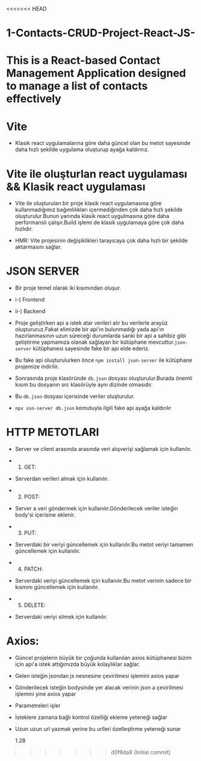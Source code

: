 <<<<<<< HEAD
# 1-Contacts-CRUD-Project-React-JS-
This is a React-based Contact Management Application designed to manage a list of contacts effectively
=======
# Vite

- Klasik react uygulamalarına göre daha güncel olan bu metot sayesinde daha hızlı şekilde uygulama oluşturup ayağa kaldırırız.

# Vite ile oluşturlan react uygulaması && Klasik react uygulaması

- Vite ile oluşturulan bir proje klasik react uygulamasına göre kullanmadığımız bağımlılıkları içermediğinden çok daha hızlı şekilde oluşturulur.Bunun yanında klasik react uygulmasına göre daha performanslı çalışır.Build işlemi de klasik uygulamaya göre çok daha hızlıdır.

- HMR: Vite projesinin değişiklikleri tarayıcaya çok daha hızlı bir şekilde aktarmasını sağlar.

# JSON SERVER

- Bir proje temel olarak iki kısımından oluşur.

- i-) Frontend
- ii-) Backend

- Proje geliştirken api a istek atar verileri alır bu verilerle arayüz oluştururuz.Fakat elimizde bir api'ın bulunmadığı yada api'ın hazırlanmasının uzun süreceği durumlarda sanki bir api a sahibiz gibi geliştirme yapmamıza olanak sağlayan bir kütüphane mevcuttur.`json-server` kütüphanesi sayesinde fake bir api elde ederiz.

- Bu fake api oluşturulurken önce `npm install json-server` ile kütüphane projemize indirilir.
- Sonrasında proje klasöründe `db.json` dosyası oluşturulur.Burada önemli kısım bu dosyanın src klasörüyle aynı dizinde olmasıdır.
- Bu `db.json` dosyası içerisinde veriler oluşturulur.
- `npx son-server db.json` komutuyla ilgili fake api ayağa kaldırılır

# HTTP METOTLARI

- Server ve client arasında arasında veri alışverişi sağlamak için kullanılır.

- 1. GET:
- Serverdan verileri almak için kullanılır.

- 2. POST:
- Server a veri göndermek için kullanılır.Gönderilecek veriler isteğin body'si içerisine eklenir.

- 3. PUT:
- Serverdaki bir veriyi güncellemek için kullanılır.Bu metot veriyi tamamen güncellemek için kullanılır.

- 4. PATCH:
- Serverdaki veriyi güncellemek için kullanılır.Bu metot verinin sadece bir kısmını güncellemek için kullanılır.

- 5. DELETE:
- Serverdaki veriyi silmek için kullanılır.

# Axios:

- Güncel projelerin büyük bir çoğunda kullanılan axios kütüphanesi bizim için api'a istek attığımızda büyük kolaylıklar sağlar.

- Gelen isteğin jsondan js nesnesine çevirilmesi işlemini axios yapar
- Gönderilecek isteğin bodysinde yer alacak verinin json a çevirilmesi işlemini yine axios yapar
- Parametreleri işler
- İsteklere zamana bağlı kontrol özelliği ekleme yeteneği sağlar
- Uzun uzun url yazmak yerine bu urlleri özelleştirme yeteneği sunar

  1.28
>>>>>>> d0f6da9 (Initial commit)
